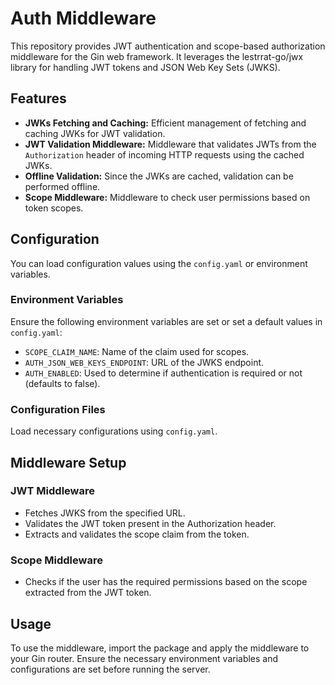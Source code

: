 # Auth Middleware
This repository provides JWT authentication and scope-based authorization middleware for the Gin web framework. 
It leverages the lestrrat-go/jwx library for handling JWT tokens and JSON Web Key Sets (JWKS).

## Features
- **JWKs Fetching and Caching:** Efficient management of fetching and caching JWKs for JWT validation.
- **JWT Validation Middleware:** Middleware that validates JWTs from the `Authorization` header of incoming HTTP requests using the cached JWKs.
- **Offline Validation:** Since the JWKs are cached, validation can be performed offline.
- **Scope Middleware:**  Middleware to check user permissions based on token scopes.

## Configuration
You can load configuration values using the `config.yaml` or environment variables.

### Environment Variables
Ensure the following environment variables are set or set a default values in `config.yaml`:
- `SCOPE_CLAIM_NAME`: Name of the claim used for scopes.
- `AUTH_JSON_WEB_KEYS_ENDPOINT`: URL of the JWKS endpoint.
- `AUTH_ENABLED`: Used to determine if authentication is required or not (defaults to false).

### Configuration Files
Load necessary configurations using `config.yaml`.

## Middleware Setup

### JWT Middleware
- Fetches JWKS from the specified URL.
- Validates the JWT token present in the Authorization header.
- Extracts and validates the scope claim from the token.

### Scope Middleware
- Checks if the user has the required permissions based on the scope extracted from the JWT token.

## Usage
To use the middleware, import the package and apply the middleware to your Gin router. 
Ensure the necessary environment variables and configurations are set before running the server.